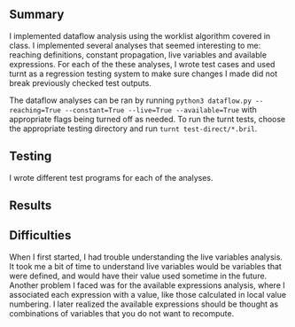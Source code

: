 ## Summary

I implemented dataflow analysis using the worklist algorithm covered in class. I implemented several analyses that seemed interesting to me: reaching definitions, constant propagation, live variables and available expressions. For each of the these analyses, I wrote test cases and used turnt as a regression testing system to make sure changes I made did not break previously checked test outputs.  

The dataflow analyses can be ran by running `python3 dataflow.py --reaching=True --constant=True --live=True --available=True` with appropriate flags being turned off as needed. To run the turnt tests, choose the appropriate testing directory and run `turnt test-direct/*.bril`. 

## Testing

I wrote different test programs for each of the analyses. 

## Results

## Difficulties

When I first started, I had trouble understanding the live variables analysis. It took me a bit of time to understand live variables would be variables that were defined, and would have their value used sometime in the future. Another problem I faced was for the available expressions analysis, where I associated each expression with a value, like those calculated in local value numbering. I later realized the available expressions should be thought as combinations of variables that you do not want to recompute. 